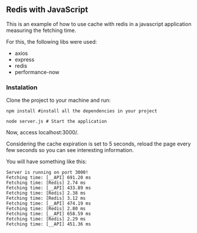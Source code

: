 ## Redis with JavaScript

This is an example of how to use cache with redis in a javascript application measuring the fetching time.

For this, the following libs were used:

- axios
- express
- redis
- performance-now

### Instalation

Clone the project to your machine and run:

```shell
npm install #install all the dependencies in your project

node server.js # Start the application
```

Now, access localhost:3000/.

Considering the cache expiration is set to 5 seconds, reload the page every few seconds so you can see interesting information.

You will have something like this:

```
Server is running on port 3000!
Fetching time: [__API] 691.20 ms
Fetching time: [Redis] 2.74 ms
Fetching time: [__API] 433.89 ms
Fetching time: [Redis] 2.38 ms
Fetching time: [Redis] 3.12 ms
Fetching time: [__API] 474.19 ms
Fetching time: [Redis] 2.80 ms
Fetching time: [__API] 658.59 ms
Fetching time: [Redis] 2.29 ms
Fetching time: [__API] 451.36 ms
```
